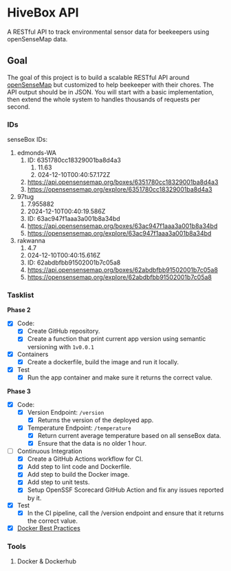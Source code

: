 # HiveBox API
A RESTful API to track environmental sensor data for beekeepers using openSenseMap data.

## Goal

The goal of this project is to build a scalable RESTful API around [openSenseMap](https://opensensemap.org/) but customized to help beekeeper with their chores. The API output should be in JSON. You will start with a basic implementation, then extend the whole system to handles thousands of requests per second.

### IDs
senseBox IDs:
1. edmonds-WA
   1. ID: 6351780cc18329001ba8d4a3
      1. 11.63
      2. 024-12-10T00:40:57.172Z
   2. https://api.opensensemap.org/boxes/6351780cc18329001ba8d4a3
   3. https://opensensemap.org/explore/6351780cc18329001ba8d4a3
2. 97tug
      1. 7.955882
      2. 2024-12-10T00:40:19.586Z
   1. ID: 63ac947f1aaa3a001b8a34bd
   2. https://api.opensensemap.org/boxes/63ac947f1aaa3a001b8a34bd
   3. https://opensensemap.org/explore/63ac947f1aaa3a001b8a34bd
3. rakwanna
      1. 4.7
      2. 024-12-10T00:40:15.616Z
   1. ID: 62abdbfbb91502001b7c05a8
   2. https://api.opensensemap.org/boxes/62abdbfbb91502001b7c05a8
   3. https://opensensemap.org/explore/62abdbfbb91502001b7c05a8




### Tasklist

**Phase 2**
- [x] Code:
  - [x] Create GitHub repository.
  - [x] Create a function that print current app version using semantic versioning with `1v0.0.1`
- [x] Containers
  - [x] Create a dockerfile, build the image and run it locally.
- [x] Test
  - [x] Run the app container and make sure it returns the correct value. 

**Phase 3**
- [x] Code:
  - [x] Version Endpoint: `/version`
    - [x] Returns the version of the deployed app.
  - [x] Temperature Endpoint: `/temperature`
    - [x] Return current average temperature based on all senseBox data.
    - [x] Ensure that the data is no older 1 hour.
- [ ] Continuous Integration
  - [x] Create a GitHub Actions workflow for CI.
  - [x] Add step to lint code and Dockerfile.
  - [x] Add step to build the Docker image.
  - [x] Add step to unit tests.
  - [x] Setup OpenSSF Scorecard GitHub Action and fix any issues reported by it.
- [x] Test
  - [x] In the CI pipeline, call the /version endpoint and ensure that it returns the correct value.
- [x] [Docker Best Practices](https://tech.aabouzaid.com/2021/09/docker-best-practices-workshop-presentation.html)

### Tools

1. Docker & Dockerhub